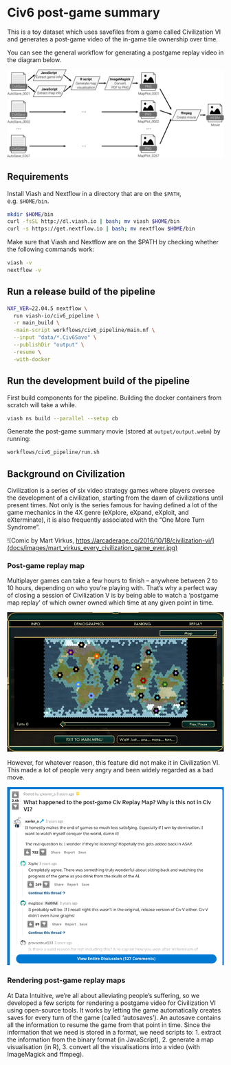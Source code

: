 
# Civ6 post-game summary

This is a toy dataset which uses savefiles from a game called
Civilization VI and generates a post-game video of the in-game tile
ownership over time.

You can see the general workflow for generating a postgame replay video
in the diagram below.

![](docs/images/workflow.png)

## Requirements

Install Viash and Nextflow in a directory that are on the `$PATH`,
e.g. `$HOME/bin`.

``` bash
mkdir $HOME/bin
curl -fsSL http://dl.viash.io | bash; mv viash $HOME/bin
curl -s https://get.nextflow.io | bash; mv nextflow $HOME/bin
```

Make sure that Viash and Nextflow are on the \$PATH by checking whether
the following commands work:

``` bash
viash -v
nextflow -v
```

## Run a release build of the pipeline

``` sh
NXF_VER=22.04.5 nextflow \
  run viash-io/civ6_pipeline \
  -r main_build \
  -main-script workflows/civ6_pipeline/main.nf \
  --input "data/*.Civ6Save" \
  --publishDir "output" \
  -resume \
  -with-docker
```

<!-- todo: use an actual release -->

## Run the development build of the pipeline

First build components for the pipeline. Building the docker containers
from scratch will take a while.

``` bash
viash ns build --parallel --setup cb
```

Generate the post-game summary movie (stored at `output/output.webm`) by
running:

``` bash
workflows/civ6_pipeline/run.sh
```

## Background on Civilization

Civilization is a series of six video strategy games where players
oversee the development of a civilization, starting from the dawn of
civilizations until present times. Not only is the series famous for
having defined a lot of the game mechanics in the 4X genre (eXplore,
eXpand, eXploit, and eXterminate), it is also frequently associated with
the “One More Turn Syndrome”.

![Comic by Mart Virkus,
https://arcaderage.co/2016/10/18/civilization-vi/](docs/images/mart_virkus_every_civilization_game_ever.jpg)

### Post-game replay map

Multiplayer games can take a few hours to finish – anywhere between 2 to
10 hours, depending on who you’re playing with. That’s why a perfect way
of closing a session of Civilization V is by being able to watch a
‘postgame map replay’ of which owner owned which time at any given point
in time.

<div>

[![](docs/images/civ5_victory_.png)](docs/images/civ5_victory_.webm)

</div>

However, for whatever reason, this feature did not make it in
Civilization VI. This made a lot of people very angry and been widely
regarded as a bad move. <!-- quoting Douglas Adams here -->

![](docs/images/civ6_rant_.png)

### Rendering post-game replay maps

At Data Intuitive, we’re all about alleviating people’s suffering, so we
developed a few scripts for rendering a postgame video for Civilization
VI using open-source tools. It works by letting the game automatically
creates saves for every turn of the game (called ‘autosaves’). An
autosave contains all the information to resume the game from that point
in time. Since the information that we need is stored in a format, we
need scripts to: 1. extract the information from the binary format (in
JavaScript), 2. generate a map visualisation (in R), 3. convert all the
visualisations into a video (with ImageMagick and ffmpeg).
